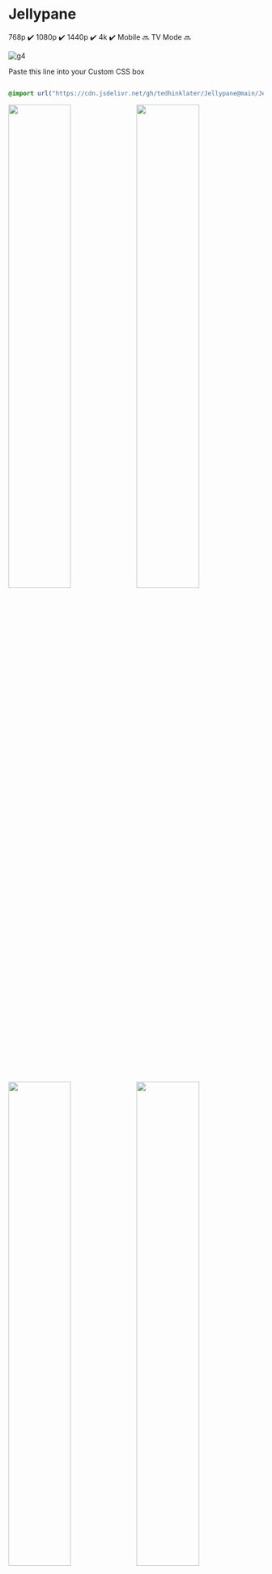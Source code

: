 # Jellypane

768p :heavy_check_mark: 1080p :heavy_check_mark: 1440p :heavy_check_mark: 4k :heavy_check_mark: Mobile :soon: TV Mode :soon:

![g4](https://github.com/user-attachments/assets/db6ac0c7-362c-4c93-ba81-fb3de8e1b6f4)

Paste this line into your Custom CSS box

```css

@import url("https://cdn.jsdelivr.net/gh/tedhinklater/Jellypane@main/Jellypane.css");

```
<img src="https://github.com/user-attachments/assets/d1d78960-d3c9-430c-aff7-cfec530a169f" width="49.5%" height="49.5%" /> <img src="https://github.com/user-attachments/assets/f95171ea-671f-4763-bfd4-270336e2df5d" width="49.5%" height="49.5%" />
<img src="https://github.com/user-attachments/assets/e76a8ebb-d119-4726-ae7b-019e840a125a" width="49.5%" height="49.5%" /> <img src="https://github.com/user-attachments/assets/c3e4b71f-afed-4c10-9710-5ae989508dd8" width="49.5%" height="49.5%" />
<img src="https://github.com/user-attachments/assets/0b7b6608-82a8-47a8-8ad1-b7a681f07a5c" width="49.5%" height="49.5%" /> <img src="https://github.com/user-attachments/assets/3dd49ea7-63c0-45ed-9072-342e68896191" width="49.5%" height="49.5%" />

[Featured Content Bar instructions](https://github.com/tedhinklater/finality?tab=readme-ov-file#featured-content-bar-by-bobhasnosoul-and-sethbacon)
